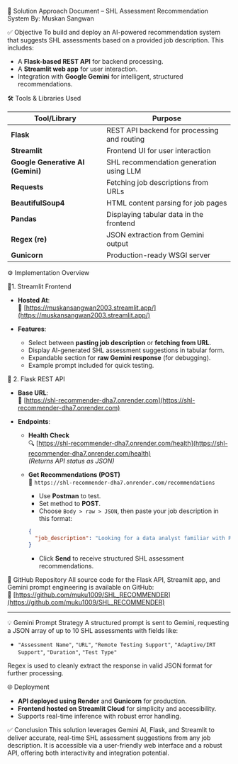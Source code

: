 📝 Solution Approach Document – SHL Assessment Recommendation System
By: Muskan Sangwan

✅ Objective 
To build and deploy an AI-powered recommendation system that suggests SHL assessments based on a provided job description. This includes:

- A **Flask-based REST API** for backend processing.
- A **Streamlit web app** for user interaction.
- Integration with **Google Gemini** for intelligent, structured recommendations.

🛠️ Tools & Libraries Used

| Tool/Library         | Purpose                                               |
|----------------------|-------------------------------------------------------|
| **Flask**            | REST API backend for processing and routing           |
| **Streamlit**        | Frontend UI for user interaction                      |
| **Google Generative AI (Gemini)** | SHL recommendation generation using LLM         |
| **Requests**         | Fetching job descriptions from URLs                   |
| **BeautifulSoup4**   | HTML content parsing for job pages                    |
| **Pandas**           | Displaying tabular data in the frontend               |
| **Regex (re)**       | JSON extraction from Gemini output                    |
| **Gunicorn**         | Production-ready WSGI server                          |


⚙️ Implementation Overview

🔹1. Streamlit Frontend
- **Hosted At**:  
  🔗 [https://muskansangwan2003.streamlit.app/](https://muskansangwan2003.streamlit.app/)
  
- **Features**:
  - Select between **pasting job description** or **fetching from URL**.
  - Display AI-generated SHL assessment suggestions in tabular form.
  - Expandable section for **raw Gemini response** (for debugging).
  - Example prompt included for quick testing.

🔹 2. Flask REST API
- **Base URL**:  
  🔗 [https://shl-recommender-dha7.onrender.com](https://shl-recommender-dha7.onrender.com)

- **Endpoints**:
  - **Health Check**  
    🔍 [https://shl-recommender-dha7.onrender.com/health](https://shl-recommender-dha7.onrender.com/health)  
    *(Returns API status as JSON)*

  - **Get Recommendations (POST)**  
    🔁 `https://shl-recommender-dha7.onrender.com/recommendations`  
    - Use **Postman** to test.
    - Set method to **POST**.
    - Choose `Body > raw > JSON`, then paste your job description in this format:

    ```json
    {
      "job_description": "Looking for a data analyst familiar with Python, SQL, and basic statistics."
    }
    ```

    - Click **Send** to receive structured SHL assessment recommendations.


📂 GitHub Repository
All source code for the Flask API, Streamlit app, and Gemini prompt engineering is available on GitHub:  
🔗 [https://github.com/muku1009/SHL_RECOMMENDER](https://github.com/muku1009/SHL_RECOMMENDER)

---

💡 Gemini Prompt Strategy
A structured prompt is sent to Gemini, requesting a JSON array of up to 10 SHL assessments with fields like:

- `"Assessment Name"`, `"URL"`, `"Remote Testing Support"`, `"Adaptive/IRT Support"`, `"Duration"`, `"Test Type"`

Regex is used to cleanly extract the response in valid JSON format for further processing.


🌐 Deployment
- **API deployed using Render** and **Gunicorn** for production.
- **Frontend hosted on Streamlit Cloud** for simplicity and accessibility.
- Supports real-time inference with robust error handling.


✅ Conclusion
This solution leverages Gemini AI, Flask, and Streamlit to deliver accurate, real-time SHL assessment suggestions from any job description.
It is accessible via a user-friendly web interface and a robust API, offering both interactivity and integration potential.

